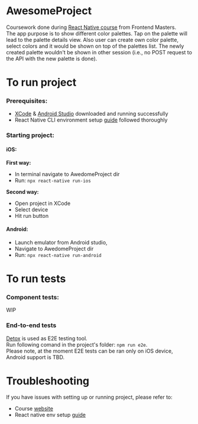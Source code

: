 # AwesomeProject
Coursework done during [React Native course](https://frontendmasters.com/courses/react-native-v2/) from Frontend Masters. <br /> The app purpose is to show different
color palettes. Tap on the palette will lead to the palette details view. Also user can create own color palette, select colors and it would be shown on top of the palettes list. The newly
created palette wouldn't be shown in other session (i.e., no POST request to the API with the new palette is done).

# To run project
<h3>Prerequisites:</h3>

 - [XCode](https://apps.apple.com/us/app/xcode/id497799835?mt=12) & [Android Studio](https://developer.android.com/studio) downloaded and running successfully
 - React Native CLI environment setup [guide](https://reactnative.dev/docs/environment-setup) followed thoroughly

<h3>Starting project:</h3>
<h4>iOS: </h4>

**First way:**

 - In terminal navigate to AwedomeProject dir 
 - Run: `npx react-native run-ios` 

**Second way:**
 
  - Open project in XCode
  - Select device 
  - Hit run button
 
 <h4>Android:</h4>
 
  - Launch emulator from Android studio, 
  - Navigate to AwedomeProject dir 
  - Run: `npx react-native run-android`

# To run tests
<h3>Component tests:</h3>
WIP

<h3>End-to-end tests</h3>

[Detox](https://wix.github.io/Detox/) is used as E2E testing tool.<br />
Run following comand in the project's folder:
`npm run e2e`. <br/> Please note, at the moment E2E tests can be ran only on iOS device, Android support is TBD.

# Troubleshooting
If you have issues with setting up or running project, please refer to:

 - Course [website](https://kadikraman.github.io/react-native-v2/setup-rn)
 - React native env setup [guide](https://reactnative.dev/docs/environment-setup)
